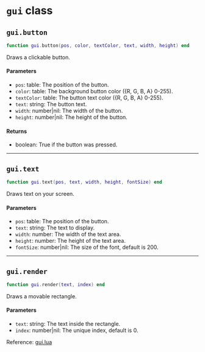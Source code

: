 # `gui` class



## `gui.button`
```lua
function gui.button(pos, color, textColor, text, width, height) end
```
Draws a clickable button.

#### Parameters
- `pos`: table: The position of the button.
- `color`: table: The background button color ({R, G, B, A} 0-255).
- `textColor`: table: The button text color ({R, G, B, A} 0-255).
- `text`: string: The button text.
- `width`: number|nil: The width of the button.
- `height`: number|nil: The height of the button.
#### Returns
- boolean: True if the button was pressed.

-----

## `gui.text`
```lua
function gui.text(pos, text, width, height, fontSize) end
```
Draws text on your screen.

#### Parameters
- `pos`: table: The position of the button.
- `text`: string: The text to display.
- `width`: number: The width of the text area.
- `height`: number: The height of the text area.
- `fontSize`: number|nil: The size of the font, default is 200.

-----

## `gui.render`
```lua
function gui.render(text, index) end
```
Draws a movable rectangle.

#### Parameters
- `text`: string: The text inside the rectangle.
- `index`: number|nil: The unique index, default is 0.

Reference: [gui.lua](https://github.com/flarialmc/scripting-wiki/tree/main/autocomplete/gui/gui.lua)